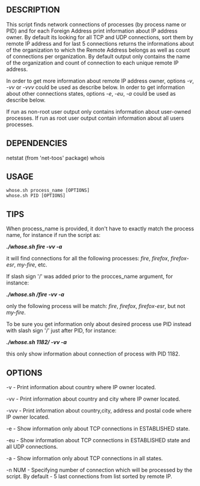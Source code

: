 ## DESCRIPTION ##
This script finds network connections of processes (by process name or PID) and for each Foreign Address print information about IP address owner. 
By default its looking for all TCP and UDP connections, sort them by remote IP address and for last 5 connections returns the informations about of the organization to which the Remote Address belongs as well as count of connections per organization. By default output only contains the name of the organization and count of connection to each unique remote IP address.

In order to get more information about remote IP address owner, options *-v*, *-vv* or *-vvv* could be used as describe below.
In order to get information about other connections states, options *-e*, *-eu*, *-a* could be used as describe below.

If run as non-root user output only contains information about user-owned processes. If run as root user output contain information about all users processes.

## DEPENDENCIES ##
netstat (from 'net-toos' package)
whois

## USAGE ##
	whose.sh process_name [OPTIONS]  
	whose.sh PID [OPTIONS]

## TIPS ##
When process_name is provided, it don't have to exactly match the process name, for instance if run the script as:

***./whose.sh fire -vv -a***

it will find connections for all the following processes: *fire*, *firefox*, *firefox-esr*, *my-fire*, etc.

If slash sign '/' was added prior to the procces_name argument, for instance:

***./whose.sh /fire -vv -a***
	
only the following process will be match: *fire*, *firefox*, *firefox-esr*, but not *my-fire*.

To be sure you get information only about desired process use PID instead with slash sign '/' just after PID, for instance:

***./whose.sh 1182/ -vv -a***

this only show information about connection of process with PID 1182.

## OPTIONS ##
-v - Print information about country where IP owner located.
	
-vv - Print information about country and city where IP owner located.

-vvv - Print information about country,city, address and postal code where IP owner located.

-e - Show information only about TCP connections in ESTABLISHED state.

-eu - Show information about TCP connections in ESTABLISHED state and all UDP connections.

-a - Show information only about TCP connections in all states.

-n NUM - Specifying number of connection which will be processed by the script. By default - 5 last connections from list sorted by remote IP.
